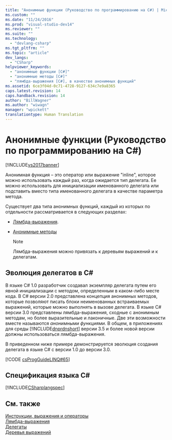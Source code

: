 ```yaml
---
title: "Анонимные функции (Руководство по программированию на C#) | Microsoft Docs"
ms.custom: ""
ms.date: "11/24/2016"
ms.prod: "visual-studio-dev14"
ms.reviewer: ""
ms.suite: ""
ms.technology: 
  - "devlang-csharp"
ms.tgt_pltfrm: ""
ms.topic: "article"
dev_langs: 
  - "CSharp"
helpviewer_keywords: 
  - "анонимные функции [C#]"
  - "анонимные методы [C#]"
  - "лямбда-выражения [C#], в качестве анонимных функций"
ms.assetid: 6ce3f04d-0c71-4728-9127-634c7e9a8365
caps.latest.revision: 14
caps.handback.revision: 14
author: "BillWagner"
ms.author: "wiwagn"
manager: "wpickett"
translationtype: Human Translation
---
```

# Анонимные функции (Руководство по программированию на C#)
[!INCLUDE[vs2017banner](../../../csharp/includes/vs2017banner.md)]

Анонимная функция – это оператор или выражение "inline", которое можно использовать каждый раз, когда ожидается тип делегата.  Ее можно использовать для инициализации именованного делегата или подставить вместо типа именованного делегата в качестве параметра метода.  
  
 Существует два типа анонимных функций, каждый из которых по отдельности рассматривается в следующих разделах:  
  
-   [Лямбда\-выражения](../../../csharp/programming-guide/statements-expressions-operators/lambda-expressions.md).  
  
-   [Анонимные методы](../../../csharp/programming-guide/statements-expressions-operators/anonymous-methods.md)  
  
    > [!NOTE]
    >  Лямбда\-выражения можно привязать к деревьям выражений и к делегатам.  
  
## Эволюция делегатов в C\#  
 В языке C\# 1.0 разработчик создавал экземпляр делегата путем его явной инициализации с методом, определенным в каком\-либо месте кода.  В C\# версии 2.0 представлена концепция анонимных методов, которые позволяют писать блоки неименованных встраиваемых выражений, которые можно выполнять в вызове делегата.  В языке C\# версии 3.0 представлены лямбда\-выражения, сходные с анонимным методам, но более выразительные и лаконичные.  Две эти возможности вместе называются *анонимными функциями*.  В общем, в приложениях для среды [!INCLUDE[dnprdnshort](../../../csharp/getting-started/includes/dnprdnshort_md.md)] версии 3.5 и более новой версии должны использоваться лямбда\-выражения.  
  
 В приведенном ниже примере демонстрируется эволюция создания делегата в языке C\# с версии 1.0 до версии 3.0.  
  
 [!CODE [csProgGuideLINQ#65](../CodeSnippet/VS_Snippets_VBCSharp/csProgGuideLINQ#65)]  
  
## Спецификация языка C\#  
 [!INCLUDE[CSharplangspec](../../../csharp/language-reference/keywords/includes/csharplangspec_md.md)]  
  
## См. также  
 [Инструкции, выражения и операторы](../../../csharp/programming-guide/statements-expressions-operators/index.md)   
 [Лямбда\-выражения](../../../csharp/programming-guide/statements-expressions-operators/lambda-expressions.md)   
 [Делегаты](../../../csharp/programming-guide/delegates/index.md)   
 [Деревья выражений](../Topic/Expression%20Trees%20\(C%23%20and%20Visual%20Basic\).md)